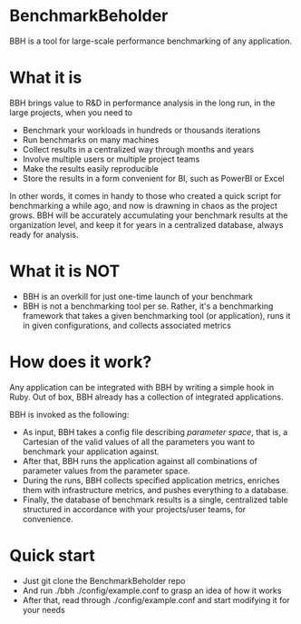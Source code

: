 # BenchmarkBeholder

BBH is a tool for large-scale performance benchmarking of any application.

# What it is

BBH brings value to R&D in performance analysis in the long run, in the large projects, when you need to

* Benchmark your workloads in hundreds or thousands iterations
* Run benchmarks on many machines
* Collect results in a centralized way through months and years
* Involve multiple users or multiple project teams
* Make the results easily reproducible
* Store the results in a form convenient for BI, such as PowerBI or Excel

In other words, it comes in handy to those who created a quick script for benchmarking a while ago, and now is drawning in chaos as the project grows. BBH will be accurately accumulating your benchmark results at the organization level, and keep it for years in a centralized database, always ready for analysis.

# What it is NOT

* BBH is an overkill for just one-time launch of your benchmark
* BBH is not a benchmarking tool per se. Rather, it's a benchmarking framework that takes a given benchmarking tool (or application), runs it in given configurations, and collects associated metrics

# How does it work?

Any application can be integrated with BBH by writing a simple hook in Ruby. Out of box, BBH already has a collection of integrated applications.

BBH is invoked as the following:

* As input, BBH takes a config file describing *parameter space*, that is, a Cartesian of the valid values of all the parameters you want to benchmark your application against.
* After that, BBH runs the application against all combinations of parameter values from the parameter space.
* During the runs, BBH collects specified application metrics, enriches them with infrastructure metrics, and pushes everything to a database.
* Finally, the database of benchmark results is a single, centralized table structured in accordance with your projects/user teams, for convenience.

# Quick start

* Just git clone the BenchmarkBeholder repo
* And run ./bbh ./config/example.conf to grasp an idea of how it works
* After that, read through ./config/example.conf and start modifying it for your needs